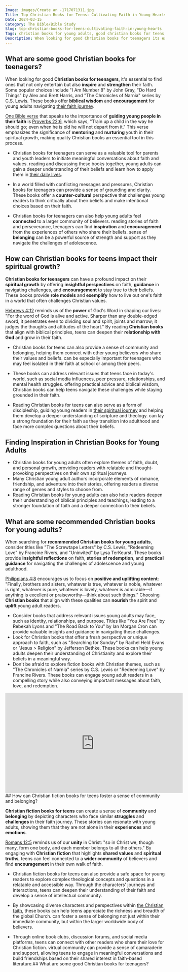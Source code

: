 ```yaml
---
Image: images/Create an -1717071311.jpg
Title: Top Christian Books for Teens: Cultivating Faith in Young Hearts
Date: 2024-03-15
Category: The Bible/Bible Study
Slug: top-christian-books-for-teens-cultivating-faith-in-young-hearts
Tags: christian books for young adults, good christian books for teens, christian books for teenagers, top christian books for youth, christian books for youth, best christian books for teenagers, good christian books for young adults, best christian books for teens, christian novels for young adults, christian books for teenage girl, christian books for teens, teenager christian books, christian young adult books, best christian teenage books, best christian books for young adults, great christian books for young adults, young adult christian fiction, best christian books young adults, christian book series for young adults, recommended christian books for young adults, christian teen books, christian novels for teens, best christian fiction books for young adults, christian fiction books for teens, christian ya books, inspirational christian books for young adults, christian teenage fiction books, christian ya fiction, christian fiction for teens, the bible, bible study
Description: When looking for good Christian books for teenagers its essential to find ones that not only entertain but also inspire and strengthen their faith Some popular choices include I Am Number 8 by John Gray Do Hard Things by Alex and Brett Harris and The Chronicles of Narnia series by
---
```




## What are some good Christian books for teenagers?

When looking for good **Christian books for teenagers**, it's essential to find ones that not only entertain but also **inspire** and **strengthen** their faith. Some popular choices include "I Am Number 8" by John Gray, "Do Hard Things" by Alex and Brett Harris, and "The Chronicles of Narnia" series by C.S. Lewis. These books offer **biblical wisdom** and **encouragement** for young adults navigating [their faith journey](/unveiling-the-power-of-bible-study-fellowship-bsf-a-comprehensive-guide-to-spiritual-growth).

[One Bible verse](/10-ways-christianity-transforms-daily-life-a-comprehensive-guide) that speaks to the importance of **guiding young people in their faith** is [Proverbs 22:6](https://www.bibleref.com/Proverbs/22/Proverbs-22-6.html), which says, "Train up a child in the way he should go; even when he is old he will not depart from it." This verse emphasizes the significance of **mentoring** and **nurturing** youth in their spiritual growth, making quality Christian books an essential tool in this process.

- Christian books for teenagers can serve as a valuable tool for parents and youth leaders to initiate meaningful conversations about faith and values.  reading and discussing these books together, young adults can gain a deeper understanding of their beliefs and learn how to apply them in [their daily lives](/discover-the-shortest-chapter-in-the-bible-a-hidden-gem-for-christian-readers).

- In a world filled with conflicting messages and pressures, Christian books for teenagers can provide a sense of grounding and clarity. These books offer a **counter-cultural** perspective that challenges young readers to think critically about their beliefs and make intentional choices based on their faith.

- Christian books for teenagers can also help young adults feel **connected** to a larger community of believers.  reading stories of faith and perseverance, teenagers can find **inspiration** and **encouragement** from the experiences of others who share their beliefs.  sense of **belonging** can be a powerful source of strength and support as they navigate the challenges of adolescence.

## How can Christian books for teens impact their spiritual growth?

**Christian books for teenagers** can have a profound impact on their **spiritual growth** by offering **insightful perspectives** on faith, **guidance** in navigating challenges, and **encouragement** to stay true to their beliefs. These books provide **role models** and **exemplify** how to live out one's faith in a world that often challenges Christian values.

[Hebrews 4:12](https://www.bibleref.com/Hebrews/4/Hebrews-4-12.html) reminds us of the **power** of God's Word in shaping our lives: "For the word of God is alive and active. Sharper than any double-edged sword, it penetrates even to dividing soul and spirit, joints and marrow; it judges the thoughts and attitudes of the heart." By reading **Christian books** that align with biblical principles, teens can deepen their **relationship with God** and grow in their faith.

- Christian books for teens can also provide a sense of community and belonging, helping them connect with other young believers who share their values and beliefs.  can be especially important for teenagers who may feel isolated in their faith at school or among their peers.

- These books can address relevant issues that teens face in today's world, such as social media influences, peer pressure, relationships, and mental health struggles.  offering practical advice and biblical wisdom, Christian books can help teens navigate these challenges while staying grounded in their faith.

- Reading Christian books for teens can also serve as a form of discipleship, guiding young readers in [their spiritual journey](/top-bible-study-workbooks-for-adults-enhance-your-spiritual-growth) and helping them develop a deeper understanding of scripture and theology.  can lay a strong foundation for their faith as they transition into adulthood and face more complex questions about their beliefs.

## Finding Inspiration in Christian Books for Young Adults

- Christian books for young adults often explore themes of faith, doubt, and personal growth, providing readers with relatable and thought-provoking perspectives on their own spiritual journeys.
- Many Christian young adult authors incorporate elements of romance, friendship, and adventure into their stories, offering readers a diverse range of genres and styles to choose from.
- Reading Christian books for young adults can also help readers deepen their understanding of biblical principles and teachings, leading to a stronger foundation of faith and a deeper connection to their beliefs.

## What are some recommended Christian books for young adults?

When searching for **recommended Christian books for young adults**, consider titles like "The Screwtape Letters" by C.S. Lewis, "Redeeming Love" by Francine Rivers, and "Uninvited" by Lysa TerKeurst. These books provide **insightful reflections** on faith, **stories of redemption**, and **practical guidance** for navigating the challenges of adolescence and young adulthood.

[Philippians 4:8](https://www.bibleref.com/Philippians/4/Philippians-4-8.html) encourages us to focus on **positive and uplifting content**: "Finally, brothers and sisters, whatever is true, whatever is noble, whatever is right, whatever is pure, whatever is lovely, whatever is admirable—if anything is excellent or praiseworthy—think about such things." Choosing **Christian books** that align with these qualities can **nourish** the spirit and **uplift** young adult readers.

- Consider books that address relevant issues young adults may face, such as identity, relationships, and purpose. Titles like "You Are Free" by Rebekah Lyons and "The Road Back to You" by Ian Morgan Cron can provide valuable insights and guidance in navigating these challenges.
- Look for Christian books that offer a fresh perspective or unique approach to faith, such as "Searching for Sunday" by Rachel Held Evans or "Jesus > Religion" by Jefferson Bethke. These books can help young adults deepen their understanding of Christianity and explore their beliefs in a meaningful way.
- Don't be afraid to explore fiction books with Christian themes, such as "The Chronicles of Narnia" series by C.S. Lewis or "Redeeming Love" by Francine Rivers. These books can engage young adult readers in a compelling story while also conveying important messages about faith, love, and redemption.


<iframe width="560" height="315" src="https://www.youtube.com/embed/0p53FUOUD98" frameborder="0" allow="autoplay; encrypted-media" allowfullscreen></iframe>
## How can Christian fiction books for teens foster a sense of community and belonging?

**Christian fiction books for teens** can create a sense of **community** and **belonging** by depicting characters who face similar **struggles** and **challenges** in their faith journey. These stories can resonate with young adults, showing them that they are not alone in their **experiences** and **emotions**.

[Romans 12:5](https://www.bibleref.com/Romans/12/Romans-12-5.html) reminds us of our **unity** in Christ: "so in Christ we, though many, form one body, and each member belongs to all the others." By engaging with **Christian fiction** that highlights **shared values** and **spiritual truths**, teens can feel connected to a **wider community** of believers and find **encouragement** in their own walk of faith.

- Christian fiction books for teens can also provide a safe space for young readers to explore complex theological concepts and questions in a relatable and accessible way. Through the characters' journeys and interactions, teens can deepen their understanding of their faith and develop a sense of intellectual community.

- By showcasing diverse characters and perspectives within [the Christian faith](/ultimate-guide-best-order-to-read-the-bible-for-beginners), these books can help teens appreciate the richness and breadth of the global Church.  can foster a sense of belonging not just within their immediate community, but within the larger worldwide body of believers.

- Through online book clubs, discussion forums, and social media platforms, teens can connect with other readers who share their love for Christian fiction.  virtual community can provide a sense of camaraderie and support, allowing teens to engage in meaningful conversations and build friendships based on their shared interest in faith-based literature.## What are some good Christian books for teenagers?